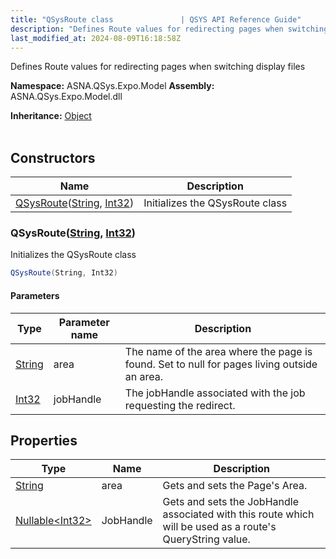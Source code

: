 ```yaml
---
title: "QSysRoute class               | QSYS API Reference Guide"
description: "Defines Route values for redirecting pages when switching display files "
last_modified_at: 2024-08-09T16:18:58Z
---
```


Defines Route values for redirecting pages when switching display files

**Namespace:** ASNA.QSys.Expo.Model
**Assembly:** ASNA.QSys.Expo.Model.dll

**Inheritance:** [Object](https://docs.microsoft.com/en-us/dotnet/api/system.object)
<br>
<br>

## Constructors

| Name | Description |
| --- | --- |
| [QSysRoute](#qsysroutestring-int32)([String](https://docs.microsoft.com/en-us/dotnet/api/system.string), [Int32](https://docs.microsoft.com/en-us/dotnet/api/system.int32)) | Initializes the QSysRoute class

### QSysRoute([String](https://docs.microsoft.com/en-us/dotnet/api/system.string), [Int32](https://docs.microsoft.com/en-us/dotnet/api/system.int32))

Initializes the QSysRoute class

```cs
QSysRoute(String, Int32)
```

#### Parameters

| Type | Parameter name | Description
| --- | --- | ---
| [String](https://docs.microsoft.com/en-us/dotnet/api/system.string) | area | The name of the area where the page is found. Set to null for pages living outside an area.
| [Int32](https://docs.microsoft.com/en-us/dotnet/api/system.int32) | jobHandle | The jobHandle associated with the job requesting the redirect.

## Properties

| Type | Name | Description
| --- | --- | --- 
| [String](https://learn.microsoft.com/en-us/dotnet/api/system.string?view=net-8.0) | area | Gets and sets the Page's Area. |
| [Nullable\<Int32\>](https://learn.microsoft.com/en-us/dotnet/csharp/language-reference/builtin-types/nullable-value-types) | JobHandle | Gets and sets the JobHandle associated with this route which will be used as a route's QueryString value. |
